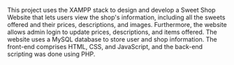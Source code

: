 This project uses the XAMPP stack to design and develop a Sweet Shop Website that lets users view the shop's information, including all the sweets offered and their prices, descriptions, and images. Furthermore, the website allows admin login to update prices, descriptions, and items offered. 
The website uses a MySQL database to store user and shop information. The front-end comprises HTML, CSS, and JavaScript, and the back-end scripting was done using PHP.

